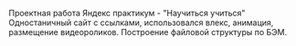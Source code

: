 Проектная работа Яндекс практикум - "Научиться учиться"
Одностаничный сайт с ссылками, использовался влекс, анимация, размещение видеороликов. Построение файловой структуры по БЭМ.